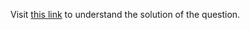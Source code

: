 Visit [this link](https://www.codespeedy.com/xor-code-to-find-smallest-b-for-which-python/) to understand the solution of the question.

